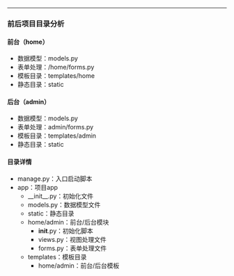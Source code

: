
***

### 前后项目目录分析
#### 前台（home）
* 数据模型：models.py
* 表单处理：/home/forms.py
* 模板目录：templates/home
* 静态目录：static

#### 后台（admin）
* 数据模型：models.py
* 表单处理：admin/forms.py
* 模板目录：templates/admin
* 静态目录：static

#### 目录详情
* manage.py：入口启动脚本
* app：项目app
    * \_\_init\_\_.py：初始化文件
    * models.py：数据模型文件
    * static：静态目录
    * home/admin：前台/后台模块
        * __init__.py：初始化脚本
        * views.py：视图处理文件
        * forms.py：表单处理文件
    * templates：模板目录
        * home/admin：前台/后台模板
